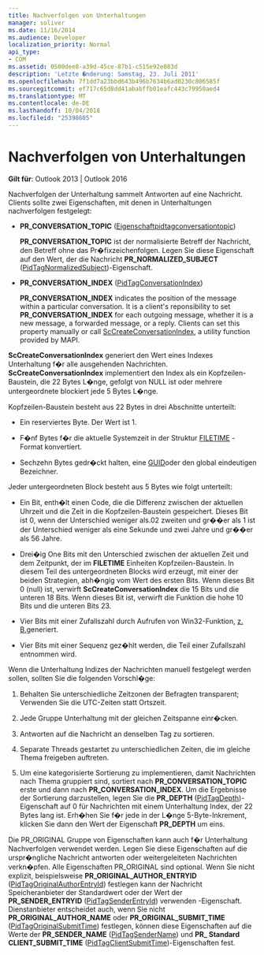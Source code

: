 ```yaml
---
title: Nachverfolgen von Unterhaltungen
manager: soliver
ms.date: 11/16/2014
ms.audience: Developer
localization_priority: Normal
api_type:
- COM
ms.assetid: 0500dee8-a39d-45ce-87b1-c515e92e083d
description: 'Letzte �nderung: Samstag, 23. Juli 2011'
ms.openlocfilehash: 7f1dd7a23bbd643b496b7634b6ad0230c806585f
ms.sourcegitcommit: ef717c65d8dd41ababffb01eafc443c79950aed4
ms.translationtype: MT
ms.contentlocale: de-DE
ms.lasthandoff: 10/04/2018
ms.locfileid: "25398605"
---
```

# <a name="tracking-conversations"></a>Nachverfolgen von Unterhaltungen

  
  
**Gilt für**: Outlook 2013 | Outlook 2016 
  
Nachverfolgen der Unterhaltung sammelt Antworten auf eine Nachricht. Clients sollte zwei Eigenschaften, mit denen in Unterhaltungen nachverfolgen festgelegt:
  
- **PR_CONVERSATION_TOPIC** ([Eigenschaftpidtagconversationtopic](pidtagconversationtopic-canonical-property.md))
    
    **PR_CONVERSATION_TOPIC** ist der normalisierte Betreff der Nachricht, den Betreff ohne das Pr�fixzeichenfolgen. Legen Sie diese Eigenschaft auf den Wert, der die Nachricht **PR_NORMALIZED_SUBJECT** ([PidTagNormalizedSubject](pidtagnormalizedsubject-canonical-property.md))-Eigenschaft. 
    
- **PR_CONVERSATION_INDEX** ([PidTagConversationIndex](pidtagconversationindex-canonical-property.md))
    
    **PR_CONVERSATION_INDEX** indicates the position of the message within a particular conversation. It is a client's reponsibility to set **PR_CONVERSATION_INDEX** for each outgoing message, whether it is a new message, a forwarded message, or a reply. Clients can set this property manually or call [ScCreateConversationIndex](sccreateconversationindex.md), a utility function provided by MAPI. 
    
 **ScCreateConversationIndex** generiert den Wert eines Indexes Unterhaltung f�r alle ausgehenden Nachrichten. **ScCreateConversationIndex** implementiert den Index als ein Kopfzeilen-Baustein, die 22 Bytes L�nge, gefolgt von NULL ist oder mehrere untergeordnete blockiert jede 5 Bytes L�nge. 
  
Kopfzeilen-Baustein besteht aus 22 Bytes in drei Abschnitte unterteilt:
  
- Ein reserviertes Byte. Der Wert ist 1.
    
- F�nf Bytes f�r die aktuelle Systemzeit in der Struktur [FILETIME](filetime.md) -Format konvertiert. 
    
- Sechzehn Bytes gedr�ckt halten, eine [GUID](guid.md)oder den global eindeutigen Bezeichner.
    
Jeder untergeordneten Block besteht aus 5 Bytes wie folgt unterteilt:
  
- Ein Bit, enth�lt einen Code, die die Differenz zwischen der aktuellen Uhrzeit und die Zeit in die Kopfzeilen-Baustein gespeichert. Dieses Bit ist 0, wenn der Unterschied weniger als.02 zweiten und gr��er als 1 ist der Unterschied weniger als eine Sekunde und zwei Jahre und gr��er als 56 Jahre.
    
- Drei�ig One Bits mit den Unterschied zwischen der aktuellen Zeit und dem Zeitpunkt, der im **FILETIME** Einheiten Kopfzeilen-Baustein. In diesem Teil des untergeordneten Blocks wird erzeugt, mit einer der beiden Strategien, abh�ngig vom Wert des ersten Bits. Wenn dieses Bit 0 (null) ist, verwirft **ScCreateConversationIndex** die 15 Bits und die unteren 18 Bits. Wenn dieses Bit ist, verwirft die Funktion die hohe 10 Bits und die unteren Bits 23. 
    
- Vier Bits mit einer Zufallszahl durch Aufrufen von Win32-Funktion, [z. B.](https://msdn.microsoft.com/library/ms724408%28VS.85%29.aspx)generiert.
    
- Vier Bits mit einer Sequenz gez�hlt werden, die Teil einer Zufallszahl entnommen wird.
    
Wenn die Unterhaltung Indizes der Nachrichten manuell festgelegt werden sollen, sollten Sie die folgenden Vorschl�ge:
  
1. Behalten Sie unterschiedliche Zeitzonen der Befragten transparent; Verwenden Sie die UTC-Zeiten statt Ortszeit.
    
2. Jede Gruppe Unterhaltung mit der gleichen Zeitspanne einr�cken.
    
3. Antworten auf die Nachricht an denselben Tag zu sortieren.
    
4. Separate Threads gestartet zu unterschiedlichen Zeiten, die im gleiche Thema freigeben auftreten. 
    
5. Um eine kategorisierte Sortierung zu implementieren, damit Nachrichten nach Thema gruppiert sind, sortiert nach **PR_CONVERSATION_TOPIC** erste und dann nach **PR_CONVERSATION_INDEX**. Um die Ergebnisse der Sortierung darzustellen, legen Sie die **PR_DEPTH** ([PidTagDepth](pidtagdepth-canonical-property.md))-Eigenschaft auf 0 für Nachrichten mit einem Unterhaltung Index, der 22 Bytes lang ist. Erh�hen Sie f�r jede in der L�nge 5-Byte-Inkrement, klicken Sie dann den Wert der Eigenschaft **PR_DEPTH** um eins. 
    
Die PR_ORIGINAL Gruppe von Eigenschaften kann auch f�r Unterhaltung Nachverfolgen verwendet werden. Legen Sie diese Eigenschaften auf die urspr�ngliche Nachricht antworten oder weitergeleiteten Nachrichten verkn�pfen. Alle Eigenschaften PR_ORIGINAL sind optional. Wenn Sie nicht explizit, beispielsweise **PR_ORIGINAL_AUTHOR_ENTRYID** ([PidTagOriginalAuthorEntryId](pidtagoriginalauthorentryid-canonical-property.md)) festlegen kann der Nachricht Speicheranbieter der Standardwert oder der Wert der **PR_SENDER_ENTRYID** ([PidTagSenderEntryId](pidtagsenderentryid-canonical-property.md)) verwenden -Eigenschaft. Dienstanbieter entscheidet auch, wenn Sie nicht **PR_ORIGINAL_AUTHOR_NAME** oder **PR_ORIGINAL_SUBMIT_TIME** ([PidTagOriginalSubmitTime](pidtagoriginalsubmittime-canonical-property.md)) festlegen, können diese Eigenschaften auf die Werte der **PR_SENDER_NAME** ([PidTagSenderName](pidtagsendername-canonical-property.md)) und **PR_ Standard CLIENT_SUBMIT_TIME** ([PidTagClientSubmitTime](pidtagclientsubmittime-canonical-property.md))-Eigenschaften fest. 
  

